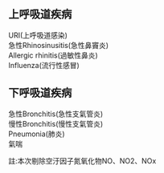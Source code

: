 ## 上呼吸道疾病
URI(上呼吸道感染)  
急性Rhinosinusitis(急性鼻竇炎)  
Allergic rhinitis(過敏性鼻炎)  
Influenza(流行性感冒)
## 下呼吸道疾病
急性Bronchitis(急性支氣管炎)  
慢性Bronchitis(慢性支氣管炎)  
Pneumonia(肺炎)  
氣喘  
  
註:本次剔除空汙因子氮氧化物NO、NO2、NOx

